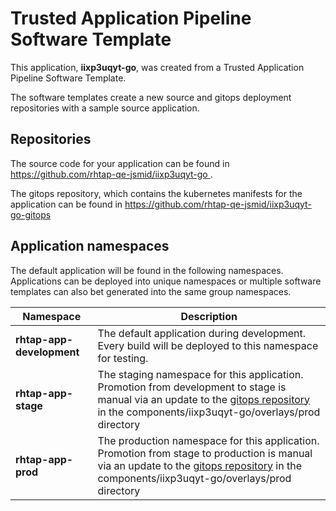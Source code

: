 # Trusted Application Pipeline Software Template

This application, **iixp3uqyt-go**, was created from a Trusted Application Pipeline Software Template.

The software templates create a new source and gitops deployment repositories with a sample source application. 

## Repositories

The source code for your application can be found in [https://github.com/rhtap-qe-jsmid/iixp3uqyt-go ](https://github.com/rhtap-qe-jsmid/iixp3uqyt-go ).
 
The gitops repository, which contains the kubernetes manifests for the application can be found in 
[https://github.com/rhtap-qe-jsmid/iixp3uqyt-go-gitops ](https://github.com/rhtap-qe-jsmid/iixp3uqyt-go-gitops ) 

## Application namespaces 

The default application will be found in the following namespaces. Applications can be deployed into unique namespaces or multiple software templates can also bet generated into the same group namespaces.  

|  Namespace   |  Description   |  
| -------- | -------- |   
| **rhtap-app-development** | The default application during development. Every build will be deployed to this namespace for testing. | 
| **rhtap-app-stage** | The staging namespace for this application. Promotion from development to stage is manual via an update to the [gitops repository](https://github.com/rhtap-qe-jsmid/iixp3uqyt-go-gitops ) in the components/iixp3uqyt-go/overlays/prod directory |  
| **rhtap-app-prod** | The production namespace for this application. Promotion from stage to production is manual via an update to the [gitops repository](https://github.com/rhtap-qe-jsmid/iixp3uqyt-go-gitops ) in the components/iixp3uqyt-go/overlays/prod directory | 